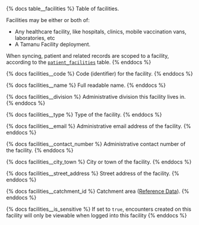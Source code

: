 {% docs table__facilities %}
Table of facilities.

Facilities may be either or both of:

- Any healthcare facility, like hospitals, clinics, mobile vaccination vans, laboratories, etc
- A Tamanu Facility deployment.

When syncing, patient and related records are scoped to a facility, according to the
[`patient_facilities`](#!/source/source.tamanu.tamanu.patient_facilities) table.
{% enddocs %}

{% docs facilities__code %}
Code (identifier) for the facility.
{% enddocs %}

{% docs facilities__name %}
Full readable name.
{% enddocs %}

{% docs facilities__division %}
Administrative division this facility lives in.
{% enddocs %}

{% docs facilities__type %}
Type of the facility.
{% enddocs %}

{% docs facilities__email %}
Administrative email address of the facility.
{% enddocs %}

{% docs facilities__contact_number %}
Administrative contact number of the facility.
{% enddocs %}

{% docs facilities__city_town %}
City or town of the facility.
{% enddocs %}

{% docs facilities__street_address %}
Street address of the facility.
{% enddocs %}

{% docs facilities__catchment_id %}
Catchment area ([Reference Data](#!/source/source.tamanu.tamanu.reference_data)).
{% enddocs %}

{% docs facilities__is_sensitive %}
If set to `true`, encounters created on this facility will only be viewable when logged into this facility
{% enddocs %}

